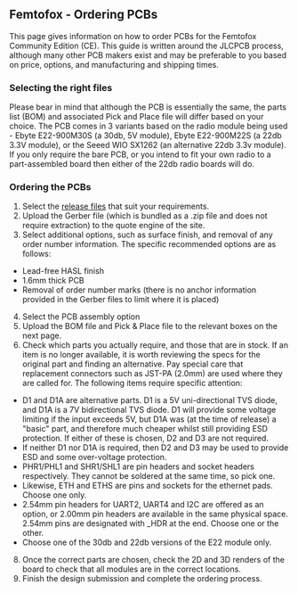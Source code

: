 ## Femtofox - Ordering PCBs

This page gives information on how to order PCBs for the Femtofox Community Edition (CE). This guide is written around the JLCPCB process, although many other PCB makers exist and may be preferable to you based on price, options, and manufacturing and shipping times.

### Selecting the right files
Please bear in mind that although the PCB is essentially the same, the parts list (BOM) and associated Pick and Place file will differ based on your choice.
The PCB comes in 3 variants based on the radio module being used - Ebyte E22-900M30S (a 30db, 5V module), Ebyte E22-900M22S (a 22db 3.3V module), or the Seeed WIO SX1262 (an alternative 22db 3.3v module).
If you only require the bare PCB, or you intend to fit your own radio to a part-assembled board then either of the 22db radio boards will do.

### Ordering the PCBs

 1. Select the [release files](tbc) that suit your requirements. 
 2. Upload the Gerber file (which is bundled as a .zip file and does not require extraction) to the quote engine of the site.
 3. Select additional options, such as surface finish, and removal of any order number information. The specific recommended options are as follows:
 - Lead-free HASL finish
 - 1.6mm thick PCB
 - Removal of order number marks (there is no anchor information provided in the Gerber files to limit where it is placed)
4. Select the PCB assembly option
5. Upload the BOM file and Pick & Place file to the relevant boxes on the next page.
6. Check which parts you actually require, and those that are in stock. If an item is no longer available, it is worth reviewing the specs for the original part and finding an alternative. Pay special care that replacement connectors such as JST-PA (2.0mm) are used where they are called for. The following items require specific attention:
 - D1 and D1A are alternative parts. D1 is a 5V uni-directional TVS diode, and D1A is a 7V bidirectional TVS diode. D1 will provide some voltage limiting if the input exceeds 5V, but D1A was (at the time of release) a "basic" part, and therefore much cheaper whilst still providing ESD protection. If either of these is chosen, D2 and D3 are not required.
 - If neither D1 nor D1A is required, then D2 and D3 may be used to provide ESD and some over-voltage protection.
 - PHR1/PHL1 and SHR1/SHL1 are pin headers and socket headers respectively. They cannot be soldered at the same time, so pick one.
 - Likewise, ETH and ETHS are pins and sockets for the ethernet pads. Choose one only.
 - 2.54mm pin headers for UART2, UART4 and I2C are offered as an option, or 2.00mm pin headers are available in the same physical space. 2.54mm pins are designated with _HDR at the end. Choose one or the other.
 - Choose one of the 30db and 22db versions of the E22 module only.
8. Once the correct parts are chosen, check the 2D and 3D renders of the board to check that all modules are in the correct locations.
9. Finish the design submission and complete the ordering process.



<!--stackedit_data:
eyJoaXN0b3J5IjpbMTQ2NDk2Mjk0Nyw5MDE5MTI5MDUsOTMyNj
M5MDU0LC02ODExNjEyMjUsLTIxMzQ1MzI3MDldfQ==
-->